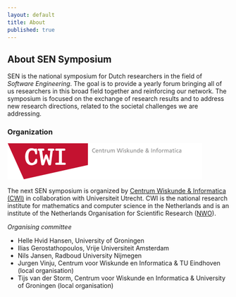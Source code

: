 ```yaml
---
layout: default
title: About
published: true
---
```


## About SEN Symposium

SEN is the national symposium for Dutch researchers in the field of _Software Engineering_. The goal is to provide a yearly forum bringing all of us researchers in this broad field together and reinforcing our network.  The symposium is focused on the  exchange of research results and to address new research directions, related to the societal challenges we are addressing.

### Organization

[![alt text](logo.png)](https://www.cwi.nl/ "Centrum Wiskunde & Informatica")

The next SEN symposium is organized by [Centrum Wiskunde & Informatica (CWI)](http://www.cwi.nl) in collaboration with Universiteit Utrecht. CWI is the national research institute for mathematics and computer science in the Netherlands and is an institute of the Netherlands Organisation for Scientific Research ([NWO](http://www.nwo.nl)).

_Organising committee_

* Helle Hvid Hansen, University of Groningen
* Ilias Gerostathopoulos, Vrije Universiteit Amsterdam
* Nils Jansen, Radboud University Nijmegen 
* Jurgen Vinju, Centrum voor Wiskunde en Informatica & TU Eindhoven (local organisation)
* Tijs van der Storm, Centrum voor Wiskunde en Informatica & University of Groningen (local organisation)